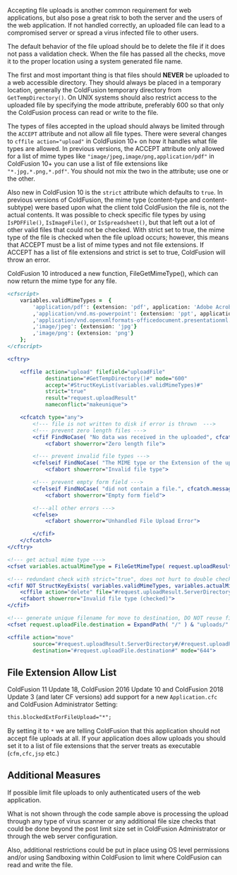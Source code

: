 Accepting file uploads is another common requirement for web
applications, but also pose a great risk to both the server and the
users of the web application. If not handled correctly, an uploaded file
can lead to a compromised server or spread a virus infected file to
other users.

The default behavior of the file upload should be to delete the file if
it does not pass a validation check. When the file has passed all the
checks, move it to the proper location using a system generated file
name.

The first and most important thing is that files should **NEVER** be
uploaded to a web accessible directory. They should always be placed in
a temporary location, generally the ColdFusion temporary directory from
`GetTempDirectory()`. On UNIX systems should also restrict access to the
uploaded file by specifying the mode attribute, preferably 600 so that
only the ColdFusion process can read or write to the file.

The types of files accepted in the upload should always be limited
through the `ACCEPT` attribute and not allow all file types. There were
several changes to `cffile action="upload"` in ColdFusion 10+ on how it
handles what file types are allowed. In previous versions, the ACCEPT
attribute only allowed for a list of mime types like
`"image/jpeg,image/png,application/pdf"` in ColdFusion 10+ you can use a
list of file extensions like `"*.jpg,*.png,*.pdf"`. You should not mix
the two in the attribute; use one or the other.

Also new in ColdFusion 10 is the `strict` attribute which defaults to
`true`. In previous versions of ColdFusion, the mime type (content-type
and content-subtype) were based upon what the client told ColdFusion the
file is, not the actual contents. It was possible to check specific file
types by using `IsPDFFile()`, `IsImageFile()`, or `IsSpreadsheet()`, but that
left out a lot of other valid files that could not be checked. With
strict set to true, the mime type of the file is checked when the file
upload occurs; however, this means that ACCEPT must be a list of mime
types and not file extensions. If ACCEPT has a list of file extensions
and strict is set to true, ColdFusion will throw an error.

ColdFusion 10 introduced a new function, FileGetMimeType(), which can
now return the mime type for any file.

```cfml
<cfscript>
    variables.validMimeTypes =  {
        'application/pdf': {extension: 'pdf', application: 'Adobe Acrobat'}
        ,'application/vnd.ms-powerpoint': {extension: 'ppt', application: 'PowerPoint (97-2003)'}
        ,'application/vnd.openxmlformats-officedocument.presentationml.presentation': {extension: 'pptx', application: 'PowerPoint (2007)'}
        ,'image/jpeg': {extension: 'jpg'}
        ,'image/png': {extension: 'png'}
    };
</cfscript>

<cftry>

    <cffile action="upload" filefield="uploadFile"
            destination="#GetTempDirectory()#" mode="600"
            accept="#StructKeyList(variables.validMimeTypes)#"
            strict="true"
            result="request.uploadResult"
            nameconflict="makeunique">

    <cfcatch type="any">
        <!--- file is not written to disk if error is thrown  --->
        <!--- prevent zero length files --->
        <cfif FindNoCase( "No data was received in the uploaded", cfcatch.message )>
            <cfabort showerror="Zero length file">

        <!--- prevent invalid file types --->
        <cfelseif FindNoCase( "The MIME type or the Extension of the uploaded file", cfcatch.message )>
            <cfabort showerror="Invalid file type">

        <!--- prevent empty form field --->
        <cfelseif FindNoCase( "did not contain a file.", cfcatch.message )>
            <cfabort showerror="Empty form field">

        <!---all other errors --->
        <cfelse>
            <cfabort showerror="Unhandled File Upload Error">

        </cfif>
    </cfcatch>
</cftry>

<!--- get actual mime type --->
<cfset variables.actualMimeType = FileGetMimeType( request.uploadResult.ServerDirectory & '/' & request.uploadResult.ServerFile, true )>

<!--- redundant check with strict="true", does not hurt to double check Adobe --->
<cfif NOT StructKeyExists( variables.validMimeTypes, variables.actualMimeType )>
    <cffile action="delete" file="#request.uploadResult.ServerDirectory#/#request.uploadResult.ServerFile#" >
    <cfabort showerror="Invalid file type (checked)">
</cfif>

<!--- generate unique filename for move to destination, DO NOT reuse filename sent by user --->
<cfset request.uploadFile.destination = ExpandPath( "/" ) & "uploads/" & CreateUUID() & "." & variables.validMimeTypes[variables.actualMimeType]["extension"]>

<cffile action="move"
        source="#request.uploadResult.ServerDirectory#/#request.uploadResult.ServerFile#"
        destination="#request.uploadFile.destination#" mode="644">
```

## File Extension Allow List

ColdFusion 11 Update 18, ColdFusion 2016 Update 10 and ColdFusion 2018 Update 3 (and later CF versions) add support for a new `Application.cfc` and ColdFusion Administrator Setting:

```cfml
this.blockedExtForFileUpload="*";
```

By setting it to `*` we are telling ColdFusion that this application should not accept file uploads at all. If your application does allow uploads you should set it to a list of file extensions that the server treats as executable (`cfm,cfc,jsp` etc.)

## Additional Measures

If possible limit file uploads to only authenticated users of the web
application.

What is not shown through the code sample above is processing the upload
through any type of virus scanner or any additional file size checks
that could be done beyond the post limit size set in ColdFusion
Administrator or through the web server configuration.

Also, additional restrictions could be put in place using OS level
permissions and/or using Sandboxing within ColdFusion to limit where
ColdFusion can read and write the file.
